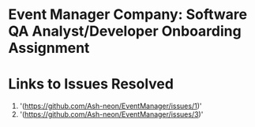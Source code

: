 # Event Manager Company: Software QA Analyst/Developer Onboarding Assignment

# Links to Issues Resolved 

1) '(https://github.com/Ash-neon/EventManager/issues/1)'
2) '(https://github.com/Ash-neon/EventManager/issues/3)'



